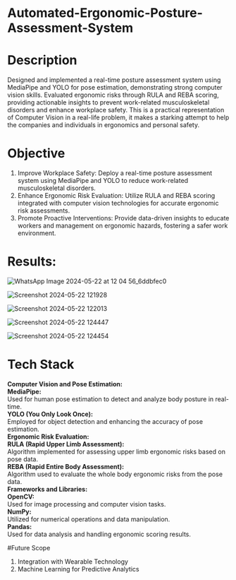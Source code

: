 # Automated-Ergonomic-Posture-Assessment-System <br>

# Description <br>
Designed and implemented a real-time posture assessment system using MediaPipe and YOLO for pose estimation, demonstrating strong computer vision skills. Evaluated ergonomic risks through RULA and REBA scoring, providing actionable insights to prevent work-related musculoskeletal disorders and enhance workplace safety. This is a practical representation of Computer Vision in a real-life problem, it makes a starking attempt to help the companies and individuals in ergonomics and personal safety.

# Objective
1. Improve Workplace Safety: Deploy a real-time posture assessment system using MediaPipe and YOLO to reduce work-related musculoskeletal disorders. <br>
2. Enhance Ergonomic Risk Evaluation: Utilize RULA and REBA scoring integrated with computer vision technologies for accurate ergonomic risk assessments. <br>
3. Promote Proactive Interventions: Provide data-driven insights to educate workers and management on ergonomic hazards, fostering a safer work environment. <br>

# Results:
![WhatsApp Image 2024-05-22 at 12 04 56_6ddbfec0](https://github.com/sachin7695/Automated-Ergonomic-Posture-Assessment-System/assets/62798405/d3b67482-6484-4fb6-87cc-6eb0c4ab1b07) <br>

![Screenshot 2024-05-22 121928](https://github.com/sachin7695/Automated-Ergonomic-Posture-Assessment-System/assets/62798405/7a389862-0039-4371-8d98-df79beb1b87f) <br>

![Screenshot 2024-05-22 122013](https://github.com/sachin7695/Automated-Ergonomic-Posture-Assessment-System/assets/62798405/a8b9c4b8-71d0-4bf4-a12b-834b92199ba2) <br> 


![Screenshot 2024-05-22 124447](https://github.com/sachin7695/Automated-Ergonomic-Posture-Assessment-System/assets/62798405/cf94c92b-65c5-4b4f-9955-fba2aa0797df) <br>

![Screenshot 2024-05-22 124454](https://github.com/sachin7695/Automated-Ergonomic-Posture-Assessment-System/assets/62798405/5bc4388e-e554-46c0-8282-82d0a8529942) <br>


# Tech Stack
**Computer Vision and Pose Estimation:** <br>
**MediaPipe:** <br>
Used for human pose estimation to detect and analyze body posture in real-time. <br>
**YOLO (You Only Look Once):** <br>
Employed for object detection and enhancing the accuracy of pose estimation. <br>
**Ergonomic Risk Evaluation:** <br>
**RULA (Rapid Upper Limb Assessment):** <br>
Algorithm implemented for assessing upper limb ergonomic risks based on pose data. <br>
**REBA (Rapid Entire Body Assessment):** <br>
Algorithm used to evaluate the whole body ergonomic risks from the pose data. <br>
**Frameworks and Libraries:** <br>
**OpenCV:** <br>
Used for image processing and computer vision tasks. <br>
**NumPy:** <br>
Utilized for numerical operations and data manipulation. <br>
**Pandas:** <br>
Used for data analysis and handling ergonomic scoring results. <br>

#Future Scope
1. Integration with Wearable Technology <br>
2. Machine Learning for Predictive Analytics <br>


